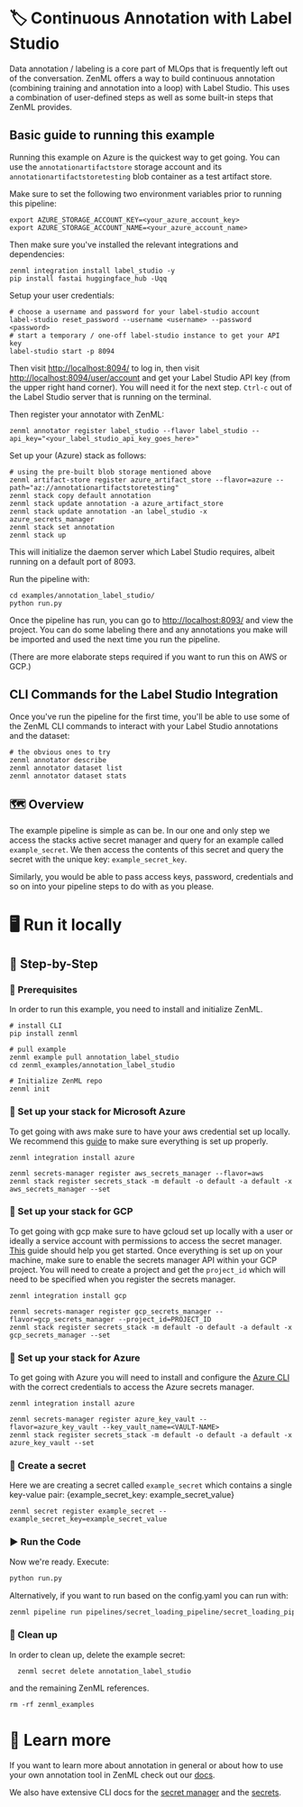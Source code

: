 # 🏷 Continuous Annotation with Label Studio

Data annotation / labeling is a core part of MLOps that is frequently left out
of the conversation. ZenML offers a way to build continuous annotation (combining
training and annotation into a loop) with Label Studio. This uses a combination
of user-defined steps as well as some built-in steps that ZenML provides.

## Basic guide to running this example

<!-- # TODO: CHANGE THIS FOR FRESH USER -->
Running this example on Azure is the quickest way to get going. You can use the
`annotationartifactstore` storage account and its
`annotationartifactstoretesting` blob container as a test artifact store.

<!-- # TODO: do this all with secrets managers instead -->
Make sure to set the following two environment variables prior to running this
pipeline:

```shell
export AZURE_STORAGE_ACCOUNT_KEY=<your_azure_account_key>
export AZURE_STORAGE_ACCOUNT_NAME=<your_azure_account_name>
```

Then make sure you've installed the relevant integrations and dependencies:

```shell
zenml integration install label_studio -y
pip install fastai huggingface_hub -Uqq
```

Setup your user credentials:

```shell
# choose a username and password for your label-studio account
label-studio reset_password --username <username> --password <password>
# start a temporary / one-off label-studio instance to get your API key
label-studio start -p 8094
```

Then visit
[http://localhost:8094/](http://localhost:8094/) to log in, then visit [http://localhost:8094/user/account](http://localhost:8094/user/account) and get
your Label Studio API key (from the upper right hand corner). You will need it
for the next step. `Ctrl-c` out of the Label Studio server that is running on
the terminal.

Then register your annotator with ZenML:

```shell
zenml annotator register label_studio --flavor label_studio --api_key="<your_label_studio_api_key_goes_here>"
```

Set up your (Azure) stack as follows:

```shell
# using the pre-built blob storage mentioned above
zenml artifact-store register azure_artifact_store --flavor=azure --path="az://annotationartifactstoretesting"
zenml stack copy default annotation
zenml stack update annotation -a azure_artifact_store
zenml stack update annotation -an label_studio -x azure_secrets_manager
zenml stack set annotation
zenml stack up
```

This will initialize the daemon server which Label Studio requires, albeit
running on a default port of 8093.

Run the pipeline with:

<!-- # TODO: FIX THIS TO WORK WITH ZENML EXAMPLE PULL -->
```shell
cd examples/annotation_label_studio/
python run.py
```

Once the pipeline has run, you can go to
[http://localhost:8093/](http://localhost:8093/) and view the project. You can
do some labeling there and any annotations you make will be imported and used the next
time you run the pipeline.


(There are more elaborate steps required if you want to run this on AWS or GCP.)

## CLI Commands for the Label Studio Integration

Once you've run the pipeline for the first time, you'll be able to use some of
the ZenML CLI commands to interact with your Label Studio annotations and the
dataset:

```shell
# the obvious ones to try
zenml annotator describe
zenml annotator dataset list
zenml annotator dataset stats
```



## 🗺 Overview

The example pipeline is simple as can be. In our one and only step we access the
stacks active secret manager and
query for an example called `example_secret`. We then access the contents of
this secret and query the secret with the
unique key: `example_secret_key`.

Similarly, you would be able to pass access keys, password, credentials and so
on into your pipeline steps to do with as
you please.

# 🖥 Run it locally

## 👣 Step-by-Step

### 📄 Prerequisites

In order to run this example, you need to install and initialize ZenML.

```shell
# install CLI
pip install zenml

# pull example
zenml example pull annotation_label_studio
cd zenml_examples/annotation_label_studio

# Initialize ZenML repo
zenml init
```

### 🥞 Set up your stack for Microsoft Azure

To get going with aws make sure to have your aws credential set up locally. We
recommend this
[guide](https://docs.aws.amazon.com/sdk-for-java/v1/developer-guide/setup-credentials.html)
to make sure everything is
set up properly.

```shell
zenml integration install azure

zenml secrets-manager register aws_secrets_manager --flavor=aws
zenml stack register secrets_stack -m default -o default -a default -x aws_secrets_manager --set
```

### 🥞 Set up your stack for GCP

To get going with gcp make sure to have gcloud set up locally with a user or 
ideally a service account with permissions to access the secret manager. 
[This](https://cloud.google.com/sdk/docs/install-sdk) guide should help you get 
started. Once everything is set up on your machine, make sure to enable the 
secrets manager API within your GCP project. You will need to create a project
and get the `project_id` which will need to be specified when you register the
secrets manager.

```shell
zenml integration install gcp

zenml secrets-manager register gcp_secrets_manager --flavor=gcp_secrets_manager --project_id=PROJECT_ID
zenml stack register secrets_stack -m default -o default -a default -x gcp_secrets_manager --set
```

### 🥞 Set up your stack for Azure

To get going with Azure you will need to install and configure the 
[Azure CLI](https://docs.microsoft.com/en-us/cli/azure/install-azure-cli)
with the correct credentials to access the Azure secrets manager.

```shell
zenml integration install azure

zenml secrets-manager register azure_key_vault --flavor=azure_key_vault --key_vault_name=<VAULT-NAME>
zenml stack register secrets_stack -m default -o default -a default -x azure_key_vault --set
```


### 🤫 Create a secret

Here we are creating a secret called `example_secret` which contains a single
key-value pair:
{example_secret_key: example_secret_value}

```shell
zenml secret register example_secret --example_secret_key=example_secret_value
```

### ▶️ Run the Code

Now we're ready. Execute:

```bash
python run.py
```

Alternatively, if you want to run based on the config.yaml you can run with:

```bash
zenml pipeline run pipelines/secret_loading_pipeline/secret_loading_pipeline.py -c config.yaml 
```

### 🧽 Clean up

In order to clean up, delete the example secret:

```shell
  zenml secret delete annotation_label_studio
```

and the remaining ZenML references.

```shell
rm -rf zenml_examples
```

# 📜 Learn more

If you want to learn more about annotation in general or about how to use your
own annotation tool in ZenML
check out our [docs](https://docs.zenml.io/extending-zenml/secrets-managers).

We also have extensive CLI docs for the
[secret manager](https://apidocs.zenml.io/latest/cli/#zenml.cli--setting-up-a-secrets-manager)
and the
[secrets](https://apidocs.zenml.io/latest/cli/#zenml.cli--using-secrets).
